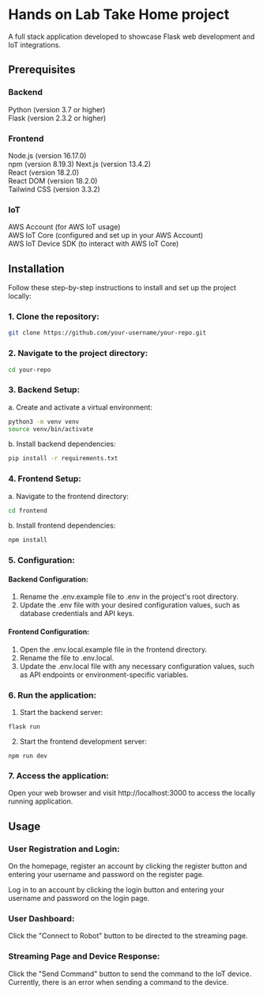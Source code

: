 # Hands on Lab Take Home project
A full stack application developed to showcase Flask web development and IoT integrations. 

## Prerequisites
### Backend
Python (version 3.7 or higher)   
Flask (version 2.3.2 or higher)  

### Frontend
Node.js (version 16.17.0)  
npm (version 8.19.3)
Next.js (version 13.4.2)  
React (version 18.2.0)  
React DOM (version 18.2.0)  
Tailwind CSS (version 3.3.2) 

### IoT 
AWS Account (for AWS IoT usage)  
AWS IoT Core (configured and set up in your AWS Account)  
AWS IoT Device SDK (to interact with AWS IoT Core)

## Installation
Follow these step-by-step instructions to install and set up the project locally:

### 1. Clone the repository:
```bash
git clone https://github.com/your-username/your-repo.git
```

### 2. Navigate to the project directory:
```bash
cd your-repo
```

### 3. Backend Setup:    
a. Create and activate a virtual environment:
```bash
python3 -m venv venv
source venv/bin/activate
```
b. Install backend dependencies:
```bash
pip install -r requirements.txt
```

### 4. Frontend Setup:  
a. Navigate to the frontend directory:  
```bash
cd frontend
```
b. Install frontend dependencies:
```bash
npm install
```


### 5. Configuration:     
#### Backend Configuration:
1. Rename the .env.example file to .env in the project's root directory.
2. Update the .env file with your desired configuration values, such as database credentials and API keys.

#### Frontend Configuration:
1. Open the .env.local.example file in the frontend directory.
2. Rename the file to .env.local.
3. Update the .env.local file with any necessary configuration values, such as API endpoints or environment-specific variables.

### 6. Run the application:
1. Start the backend server:
```
flask run
```

2. Start the frontend development server:
```
npm run dev
```

### 7. Access the application:
Open your web browser and visit http://localhost:3000 to access the locally running application.

## Usage
### User Registration and Login:
On the homepage, register an account by clicking the register button and entering your username and password on the register page. 
 
Log in to an account by clicking the login button and entering your username and password on the login page. 

### User Dashboard:
Click the "Connect to Robot" button to be directed to the streaming page.

### Streaming Page and Device Response:
Click the "Send Command" button to send the command to the IoT device. Currently, there is an error when sending a command to the device.

